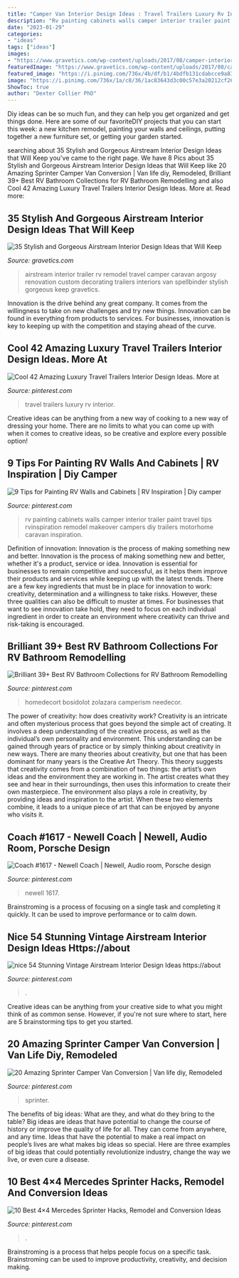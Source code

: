 ```yaml
---
title: "Camper Van Interior Design Ideas : Travel Trailers Luxury Rv Interior"
description: "Rv painting cabinets walls camper interior trailer paint travel tips rvinspiration remodel makeover campers diy trailers motorhome caravan inspiration"
date: "2023-01-29"
categories:
- "ideas"
tags: ["ideas"]
images:
- "https://www.gravetics.com/wp-content/uploads/2017/08/camper-interior-decorating.jpg"
featuredImage: "https://www.gravetics.com/wp-content/uploads/2017/08/camper-interior-decorating.jpg"
featured_image: "https://i.pinimg.com/736x/4b/df/b1/4bdfb131cdabcce9a83a9dace1a8d784.jpg"
image: "https://i.pinimg.com/736x/1a/c8/36/1ac83643d3c00c57e3a20212cf2669ee.jpg"
ShowToc: true
author: "Dexter Collier PhD"
---
```



Diy ideas can be so much fun, and they can help you get organized and get things done. Here are some of our favoriteDIY projects that you can start this week: a new kitchen remodel, painting your walls and ceilings, putting together a new furniture set, or getting your garden started.

	

		
searching about 35 Stylish and Gorgeous Airstream Interior Design Ideas that Will Keep you've came to the right page. We have 8 Pics about 35 Stylish and Gorgeous Airstream Interior Design Ideas that Will Keep like 20 Amazing Sprinter Camper Van Conversion | Van life diy, Remodeled, Brilliant 39+ Best RV Bathroom Collections for RV Bathroom Remodelling and also Cool 42 Amazing Luxury Travel Trailers Interior Design Ideas. More at. Read more:
		
    
## 35 Stylish And Gorgeous Airstream Interior Design Ideas That Will Keep

<img loading=lazy src="https://www.gravetics.com/wp-content/uploads/2017/08/camper-interior-decorating.jpg" onerror="this.onerror=null;this.src='https://tse3.mm.bing.net/th?id=OIP.KaoPQlls7SCDpo5ku1ATSwHaJ3&amp;pid=15.1';" alt="35 Stylish and Gorgeous Airstream Interior Design Ideas that Will Keep">

_Source: gravetics.com_

>airstream interior trailer rv remodel travel camper caravan argosy renovation custom decorating trailers interiors van spellbinder stylish gorgeous keep gravetics. 

	

Innovation is the drive behind any great company. It comes from the willingness to take on new challenges and try new things. Innovation can be found in everything from products to services. For businesses, innovation is key to keeping up with the competition and staying ahead of the curve.

    
## Cool 42 Amazing Luxury Travel Trailers Interior Design Ideas. More At

<img loading=lazy src="https://i.pinimg.com/736x/47/c1/77/47c17722ac7e8275c0fdb9c88b9dbe13.jpg" onerror="this.onerror=null;this.src='https://tse4.mm.bing.net/th?id=OIP.cb7GqhN2TogWVc522YOCOAHaLH&amp;pid=15.1';" alt="Cool 42 Amazing Luxury Travel Trailers Interior Design Ideas. More at">

_Source: pinterest.com_

>travel trailers luxury rv interior. 

	

Creative ideas can be anything from a new way of cooking to a new way of dressing your home. There are no limits to what you can come up with when it comes to creative ideas, so be creative and explore every possible option!

    
## 9 Tips For Painting RV Walls And Cabinets | RV Inspiration | Diy Camper

<img loading=lazy src="https://i.pinimg.com/736x/35/db/bf/35dbbfd9c6719be20672ce9d667f3124.jpg" onerror="this.onerror=null;this.src='https://tse1.mm.bing.net/th?id=OIP.zDTr71TZY7g3hVeVeAqVgAHaHa&amp;pid=15.1';" alt="9 Tips for Painting RV Walls and Cabinets | RV Inspiration | Diy camper">

_Source: pinterest.com_

>rv painting cabinets walls camper interior trailer paint travel tips rvinspiration remodel makeover campers diy trailers motorhome caravan inspiration. 

	

Definition of innovation: Innovation is the process of making something new and better.
Innovation is the process of making something new and better, whether it's a product, service or idea. Innovation is essential for businesses to remain competitive and successful, as it helps them improve their products and services while keeping up with the latest trends.
There are a few key ingredients that must be in place for innovation to work: creativity, determination and a willingness to take risks. However, these three qualities can also be difficult to muster at times. For businesses that want to see innovation take hold, they need to focus on each individual ingredient in order to create an environment where creativity can thrive and risk-taking is encouraged.

    
## Brilliant 39+ Best RV Bathroom Collections For RV Bathroom Remodelling

<img loading=lazy src="https://i.pinimg.com/736x/4b/df/b1/4bdfb131cdabcce9a83a9dace1a8d784.jpg" onerror="this.onerror=null;this.src='https://tse2.mm.bing.net/th?id=OIP.6yVykyleo08g92K8HSK6zwHaKC&amp;pid=15.1';" alt="Brilliant 39+ Best RV Bathroom Collections for RV Bathroom Remodelling">

_Source: pinterest.com_

>homedecort bosidolot zolazara camperism needecor. 

	

The power of creativity: how does creativity work?
Creativity is an intricate and often mysterious process that goes beyond the simple act of creating. It involves a deep understanding of the creative process, as well as the individual’s own personality and environment. This understanding can be gained through years of practice or by simply thinking about creativity in new ways.
There are many theories about creativity, but one that has been dominant for many years is the Creative Art Theory. This theory suggests that creativity comes from a combination of two things: the artist’s own ideas and the environment they are working in. The artist creates what they see and hear in their surroundings, then uses this information to create their own masterpiece. The environment also plays a role in creativity, by providing ideas and inspiration to the artist. When these two elements combine, it leads to a unique piece of art that can be enjoyed by anyone who visits it.

    
## Coach #1617 - Newell Coach | Newell, Audio Room, Porsche Design

<img loading=lazy src="https://i.pinimg.com/736x/ec/59/a6/ec59a6f846290177ad138a72690112c2--coaches-motor.jpg" onerror="this.onerror=null;this.src='https://tse3.mm.bing.net/th?id=OIP.qeBKW_YaXnR8DAr0UnDAkgHaE6&amp;pid=15.1';" alt="Coach #1617 - Newell Coach | Newell, Audio room, Porsche design">

_Source: pinterest.com_

>newell 1617. 

	

Brainstroming is a process of focusing on a single task and completing it quickly. It can be used to improve performance or to calm down.

    
## Nice 54 Stunning Vintage Airstream Interior Design Ideas Https://about

<img loading=lazy src="https://i.pinimg.com/736x/21/7f/be/217fbecf55ee411c0b80369e6a77a56c.jpg" onerror="this.onerror=null;this.src='https://tse4.mm.bing.net/th?id=OIP.BYYwPD6Rbf9fzZxRoJfq9AHaLG&amp;pid=15.1';" alt="nice 54 Stunning Vintage Airstream Interior Design Ideas https://about">

_Source: pinterest.com_

>. 

	

Creative ideas can be anything from your creative side to what you might think of as common sense. However, if you're not sure where to start, here are 5 brainstorming tips to get you started.

    
## 20 Amazing Sprinter Camper Van Conversion | Van Life Diy, Remodeled

<img loading=lazy src="https://i.pinimg.com/736x/d0/96/24/d09624f68bd5e60f32e2ba844824dc29.jpg" onerror="this.onerror=null;this.src='https://tse3.mm.bing.net/th?id=OIP.IQ2m4Ia66JNroBKLDKYn2wHaLH&amp;pid=15.1';" alt="20 Amazing Sprinter Camper Van Conversion | Van life diy, Remodeled">

_Source: pinterest.com_

>sprinter. 

	

The benefits of big ideas: What are they, and what do they bring to the table?
Big ideas are ideas that have potential to change the course of history or improve the quality of life for all. They can come from anywhere, and any time. Ideas that have the potential to make a real impact on people’s lives are what makes big ideas so special. Here are three examples of big ideas that could potentially revolutionize industry, change the way we live, or even cure a disease.

    
## 10 Best 4×4 Mercedes Sprinter Hacks, Remodel And Conversion Ideas

<img loading=lazy src="https://i.pinimg.com/736x/1a/c8/36/1ac83643d3c00c57e3a20212cf2669ee.jpg" onerror="this.onerror=null;this.src='https://tse4.mm.bing.net/th?id=OIP.7giyl5-gjy7zC4luNMlSxgHaLI&amp;pid=15.1';" alt="10 Best 4×4 Mercedes Sprinter Hacks, Remodel and Conversion Ideas">

_Source: pinterest.com_

>. 

	

Brainstroming is a process that helps people focus on a specific task. Brainstroming can be used to improve productivity, creativity, and decision making.

